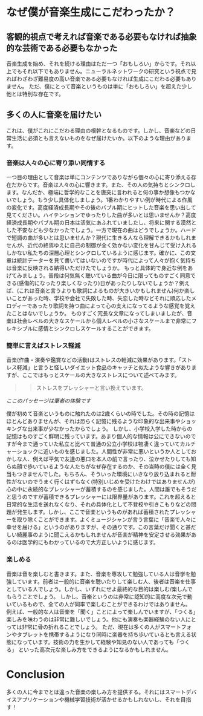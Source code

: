 # なぜ僕が音楽生成にこだわったか？


## 客観的視点で考えれば音楽である必要もなければ抽象的な芸術である必要もなかった

音楽生成を始め、それを続ける理由はただ一つ「おもしろい」からです。それ以上でもそれ以下でもありません。ニューラルネットワークの研究という視点で見ればわざわざ難易度の高い音楽である必要もなければ生成にこだわる必要もありません。
ただ、僕にとって音楽というものは単に「おもしろい」を超えた少し他とは特別な存在です。

## 多くの人に音楽を届けたい

これは、僕がこれにこだわる理由の根幹となるものです。しかし、音楽などの日常生活に必須とも言えないものをなぜ届けたいか。以下のような理由があります。


### 音楽は人々の心に寄り添い同情する

一つ目の理由として音楽は単にコンテンツでありながら個々の心に寄り添える存在だからです。音楽は人々の心に響きます。また、その人の気持ちとシンクロします。なんだか、極端に哲学的なことを唐突に言われると何の事か想像もつかないでしょう。もう少し具体化しましょう。1番わかりやすい例が時代による作風の変化です。高度経済成長期やその後のバブル期にヒットした音楽を思い出して見てください。ハイテンションでゆったりした曲が多いとは思いませんか？高度経済成長期やバブル期の日本は活気にあふれていましたし、将来に関する漠然とした不安なども少なかったでしょう。一方で現在の曲はどうでしょうか。ハードで短調の曲が多いとは思いませんか？現代に生きる人なら理解できるかもしれませんが、近代の終焉ゆえに自己の制御が全く効かない変化を甘んじて受け入れるしかない私たちの深層心理とシンクロしているように感じます。確かに、この文章は統計データーを見て書いてはいないのですが時代によって人々が抱く気持ちは音楽に反映される納得いただけたでしょうか。
もっと具体的で身近な例をあげてみましょう。普段は何気無く聴いている曲が今日に限ってものすごく同意できる(感傷的になったり楽しくなったり)日があったりしないでしょうか？例えば、(これは音楽と言うよりも歌詞によるものが大きいかもしれません)何か楽しいことがあった時、学校や会社で失敗した時、失恋した時などそれに順応したメロディーであったり歌詞を持つ曲によって心の支えになってるような感覚を覚えたことはないでしょうか。
ものすごく冗長な文章になってしまいましたが、音楽は社会レベルの大きなスケールから個人レベルの小さなスケールまで非常にフレキシブルに感情とシンクロしスケールすることができます。


### 簡単に言えばストレス軽減
音楽(作曲・演奏や鑑賞などの活動)はストレスの軽減に効果があります。「ストレス軽減」と言うと怪しいダイエット食品のキャッチと似たような響きがありますが、ここではもっとスケールの大きなストレスについて述べてみます。
>>ストレスをプレッシャーと言い換えています。

*ここのパッセージは筆者の体験です*

僕が初めて音楽というものに触れたのは2歳くらいの時でした。その時の記憶はほとんどありませんが、それは恐らく記憶に残るような印象的な出来事やショッキングな出来事が少なかったからでしょう。
しかし、小学校入学した時からの記憶はものすごく鮮明に残っています。あまり個人的な情報は公にできないのですが今まで通っていた私立と比べて普通の公立小学校は物凄く違っていてカルチャーショックに近いものを感じました。人間性が非常に悪いというか人としておかしな人、例えば平気で友達の悪口を本人の前で言ったり、泣かせたりしても知らぬ顔で歩いているような人たちがなぜ存在するのか、その当時の僕には全く見当もつきませんでした。もちろん、そういった環境にいきなり放り込まれると耐性がないのでうまく行くはずもなく(特別いじめを受けたわけではありませんが)心の中に永続的なプレッシャーが蓄積するのを感じました。人間は誰でもそうだと思うのですが蓄積できるプレッシャーには限界量があります。これを超えると日常的な生活を送れなくなり、それの具体化として不登校や引きこもりなどの問題が発生します。しかし、ここで音楽というものがあれば蓄積されたプレッシャーを取り除くことができます。よくミュージシャンが言う言葉に「音楽で人々に幸せを届ける」というのがありますが、その通りです。この言葉だけ聞くと甚だしい綺麗事のように聞こえるかもしれませんが音楽が精神を安定させる効果があるのは医学的にもわかっているので大方正しいように感じます。

### 楽しめる

音楽は音を楽しむと書きます。また、音楽を専攻して勉強している人は音学を勉強しています。前者は一般的に音楽を聴いたりして楽しむ人、後者は音楽を仕事としている人でしょう。しかし、いずれにせよ最終的な目的は楽しむ/楽しんでもらうことでしょう。
しかし、音楽というのは非常に認知的に高度な次元で動いているもので、全ての人が同率で楽しむことができるわけではありません。
例えば、一般的な人は音楽を「聞く」ことによって楽しんでいますが、「つくる」楽しみを味わうのは非常に難しいでしょう。他にも演奏も楽器経験のない人にとっては非常に骨の折れることでしょう。
ただ、現在は多くの人がスマートフォンやタブレットを携帯するようになり同時に楽器を持ち歩いているとも言える状態になっています。技術の力を生かして経験や知見のない人であっても「つくる」
といった高次元な楽しみ方をできるようになるかもしれません。


# Conclusion

多くの人に今までとは違った音楽の楽しみ方を提供する。それにはスマートデバイスアプリケーションや機械学習技術が活かせるかもしれないし、それを目指す！
